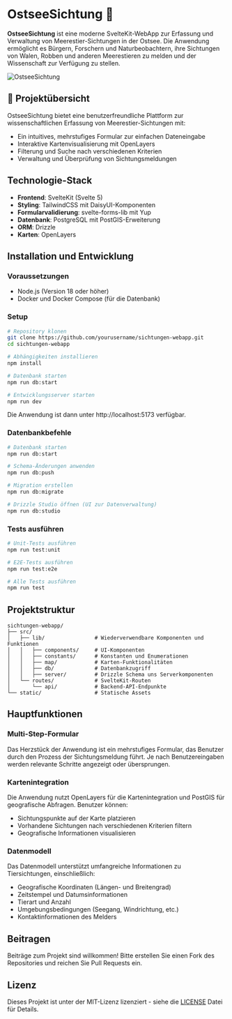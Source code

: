 # OstseeSichtung 🌊

**OstseeSichtung** ist eine moderne SvelteKit-WebApp zur Erfassung und Verwaltung von Meerestier-Sichtungen in der Ostsee. Die Anwendung ermöglicht es Bürgern, Forschern und Naturbeobachtern, ihre Sichtungen von Walen, Robben und anderen Meerestieren zu melden und der Wissenschaft zur Verfügung zu stellen.

![OstseeSichtung](https://via.placeholder.com/800x400?text=OstseeSichtung+-+Baltic+Sea+Marine+Wildlife)

## 🐋 Projektübersicht

OstseeSichtung bietet eine benutzerfreundliche Plattform zur wissenschaftlichen Erfassung von Meerestier-Sichtungen mit:

- Ein intuitives, mehrstufiges Formular zur einfachen Dateneingabe
- Interaktive Kartenvisualisierung mit OpenLayers
- Filterung und Suche nach verschiedenen Kriterien
- Verwaltung und Überprüfung von Sichtungsmeldungen

## Technologie-Stack

- **Frontend**: SvelteKit (Svelte 5)
- **Styling**: TailwindCSS mit DaisyUI-Komponenten
- **Formularvalidierung**: svelte-forms-lib mit Yup
- **Datenbank**: PostgreSQL mit PostGIS-Erweiterung
- **ORM**: Drizzle
- **Karten**: OpenLayers

## Installation und Entwicklung

### Voraussetzungen

- Node.js (Version 18 oder höher)
- Docker und Docker Compose (für die Datenbank)

### Setup

```bash
# Repository klonen
git clone https://github.com/yourusername/sichtungen-webapp.git
cd sichtungen-webapp

# Abhängigkeiten installieren
npm install

# Datenbank starten
npm run db:start

# Entwicklungsserver starten
npm run dev
```

Die Anwendung ist dann unter http://localhost:5173 verfügbar.

### Datenbankbefehle

```bash
# Datenbank starten
npm run db:start

# Schema-Änderungen anwenden
npm run db:push

# Migration erstellen
npm run db:migrate

# Drizzle Studio öffnen (UI zur Datenverwaltung)
npm run db:studio
```

### Tests ausführen

```bash
# Unit-Tests ausführen
npm run test:unit

# E2E-Tests ausführen
npm run test:e2e

# Alle Tests ausführen
npm run test
```

## Projektstruktur

```
sichtungen-webapp/
├── src/
│   ├── lib/                # Wiederverwendbare Komponenten und Funktionen
│   │   ├── components/     # UI-Komponenten
│   │   ├── constants/      # Konstanten und Enumerationen
│   │   ├── map/            # Karten-Funktionalitäten
│   │   ├── db/             # Datenbankzugriff
│   │   ├── server/         # Drizzle Schema uns Serverkomponenten
│   └── routes/             # SvelteKit-Routen
│       └── api/            # Backend-API-Endpunkte
└── static/                 # Statische Assets
```

## Hauptfunktionen

### Multi-Step-Formular

Das Herzstück der Anwendung ist ein mehrstufiges Formular, das Benutzer durch den Prozess der Sichtungsmeldung führt. Je nach Benutzereingaben werden relevante Schritte angezeigt oder übersprungen.

### Kartenintegration

Die Anwendung nutzt OpenLayers für die Kartenintegration und PostGIS für geografische Abfragen. Benutzer können:

- Sichtungspunkte auf der Karte platzieren
- Vorhandene Sichtungen nach verschiedenen Kriterien filtern
- Geografische Informationen visualisieren

### Datenmodell

Das Datenmodell unterstützt umfangreiche Informationen zu Tiersichtungen, einschließlich:

- Geografische Koordinaten (Längen- und Breitengrad)
- Zeitstempel und Datumsinformationen
- Tierart und Anzahl
- Umgebungsbedingungen (Seegang, Windrichtung, etc.)
- Kontaktinformationen des Melders

## Beitragen

Beiträge zum Projekt sind willkommen! Bitte erstellen Sie einen Fork des Repositories und reichen Sie Pull Requests ein.

## Lizenz

Dieses Projekt ist unter der MIT-Lizenz lizenziert - siehe die [LICENSE](LICENSE) Datei für Details.
